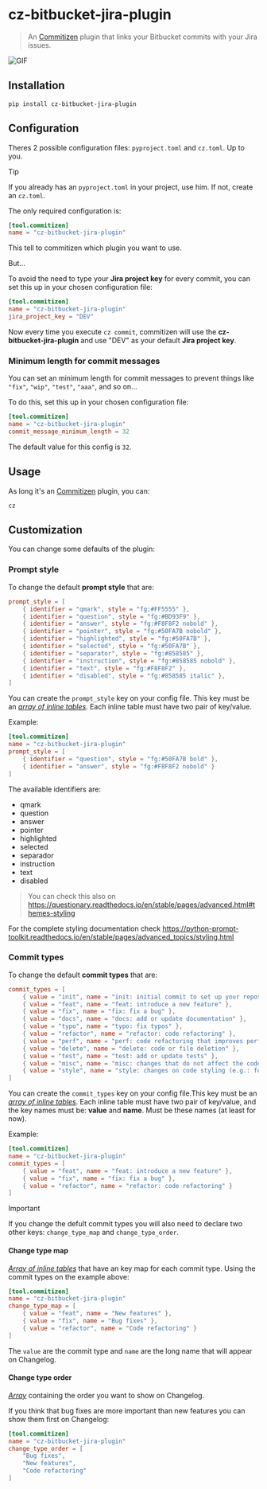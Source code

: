 # cz-bitbucket-jira-plugin

> An [Commitizen](https://github.com/commitizen-tools/commitizen)  plugin that links your Bitbucket commits with your Jira issues.

![GIF](https://vhs.charm.sh/vhs-duzp35l3XRQoHAoMLX6wA.gif)

## Installation
```shell
pip install cz-bitbucket-jira-plugin
```

## Configuration

Theres 2 possible configuration files: `pyproject.toml` and `cz.toml`. Up to you.

> [!TIP]
> If you already has an `pyproject.toml` in your project, use him. If not, create an `cz.toml`.

The only required configuration is:

```toml
[tool.commitizen]
name = "cz-bitbucket-jira-plugin"
```

This tell to commitizen which plugin you want to use.

But...

To avoid the need to type your **Jira project key** for every commit, you can set this up in your chosen configuration file:

```toml
[tool.commitizen]
name = "cz-bitbucket-jira-plugin"
jira_project_key = "DEV"
```

Now every time you execute `cz commit`, commitizen will use the **cz-bitbucket-jira-plugin** and use "DEV" as your default **Jira project key**.

### Minimum length for commit messages

You can set an minimum length for commit messages to prevent things like `"fix"`, `"wip"`, `"test"`, `"aaa"`, and so on...

To do this, set this up in your chosen configuration file:

```toml
[tool.commitizen]
name = "cz-bitbucket-jira-plugin"
commit_message_minimum_length = 32
```

The default value for this config is `32`.

## Usage
As long it's an [Commitizen](https://github.com/commitizen-tools/commitizen) plugin, you can:

```shell
cz
```

## Customization
You can change some defaults of the plugin:

### Prompt style
To change the default **prompt style** that are:

```toml
prompt_style = [
    { identifier = "qmark", style = "fg:#FF5555" },
    { identifier = "question", style = "fg:#BD93F9" },
    { identifier = "answer", style = "fg:#F8F8F2 nobold" },
    { identifier = "pointer", style = "fg:#50FA7B nobold" },
    { identifier = "highlighted", style = "fg:#50FA7B" },
    { identifier = "selected", style = "fg:#50FA7B" },
    { identifier = "separator", style = "fg:#858585" },
    { identifier = "instruction", style = "fg:#858585 nobold" },
    { identifier = "text", style = "fg:#F8F8F2" },
    { identifier = "disabled", style = "fg:#858585 italic" },
]
```

You can create the `prompt_style` key on your config file. This key must be an [*array of inline tables*](https://toml.io/en/v1.0.0#inline-table). Each inline table must have two pair of key/value.

Example:

```toml
[tool.commitizen]
name = "cz-bitbucket-jira-plugin"
prompt_style = [
    { identifier = "question", style = "fg:#50FA7B bold" },
    { identifier = "answer", style = "fg:#F8F8F2 nobold" }
]
```

The available identifiers are:

- qmark
- question
- answer
- pointer
- highlighted
- selected
- separador
- instruction
- text
- disabled

> You can check this also on https://questionary.readthedocs.io/en/stable/pages/advanced.html#themes-styling

For the complete styling documentation check https://python-prompt-toolkit.readthedocs.io/en/stable/pages/advanced_topics/styling.html

### Commit types
To change the default **commit types** that are:

```toml
commit_types = [
    { value = "init", name = "init: initial commit to set up your repository" },
    { value = "feat", name = "feat: introduce a new feature" },
    { value = "fix", name = "fix: fix a bug" },
    { value = "docs", name = "docs: add or update documentation" },
    { value = "typo", name = "typo: fix typos" },
    { value = "refactor", name = "refactor: code refactoring" },
    { value = "perf", name = "perf: code refactoring that improves performance" },
    { value = "delete", name = "delete: code or file deletion" },
    { value = "test", name = "test: add or update tests" },
    { value = "misc", name = "misc: changes that do not affect the code itself (e.g.: add .gitignore)" },
    { value = "style", name = "style: changes on code styling (e.g.: formatting, white-spaces)" }
]
```

You can create the `commit_types` key on your config file.This key must be an [*array of inline tables*](https://toml.io/en/v1.0.0#inline-table). Each inline table must have two pair of key/value, and the key names must be: **value** and **name**. Must be these names (at least for now).

Example:

```toml
[tool.commitizen]
name = "cz-bitbucket-jira-plugin"
commit_types = [
    { value = "feat", name = "feat: introduce a new feature" },
    { value = "fix", name = "fix: fix a bug" },
    { value = "refactor", name = "refactor: code refactoring" }
]
```

> [!IMPORTANT]
> If you change the defult commit types you will also need to declare two other keys: `change_type_map` and `change_type_order`.

#### Change type map

[*Array of inline tables*](https://toml.io/en/v1.0.0#inline-table) that have an key map for each commit type. Using the commit types on the example above:

```toml
[tool.commitizen]
name = "cz-bitbucket-jira-plugin"
change_type_map = [
    { value = "feat", name = "New features" },
    { value = "fix", name = "Bug fixes" },
    { value = "refactor", name = "Code refactoring" }
]
```

The `value` are the commit type and `name` are the long name that will appear on Changelog.


#### Change type order

[*Array*](https://toml.io/en/v1.0.0#array) containing the order you want to show on Changelog.

If you think that bug fixes are more important than new features you can show them first on Changelog:

```toml
[tool.commitizen]
name = "cz-bitbucket-jira-plugin"
change_type_order = [
    "Bug fixes",
    "New features",
    "Code refactoring"
]
```
